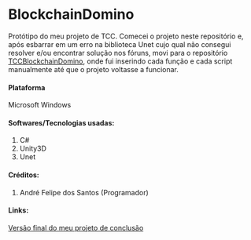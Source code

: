 # BlockchainDomino

Protótipo do meu projeto de TCC. Comecei o projeto neste repositório e, após esbarrar em um erro na biblioteca Unet cujo qual não consegui resolver e/ou encontrar solução nos fóruns, movi para o repositório [TCCBlockchainDomino](https://github.com/Andre220/TCCBlockchainDomino), onde fui inserindo cada função e cada script manualmente até que o projeto voltasse a funcionar.

  #### Plataforma
  Microsoft Windows
  
  #### Softwares/Tecnologias usadas:
  1. C#
  2. Unity3D
  3. Unet
  
  #### Créditos:
  1. André Felipe dos Santos (Programador)

  #### Links:
  [Versão final do meu projeto de conclusão](https://drive.google.com/file/d/1esuhM6GoZV3GJIRjhBi159EF-h4V8inh/view?usp=sharing)
